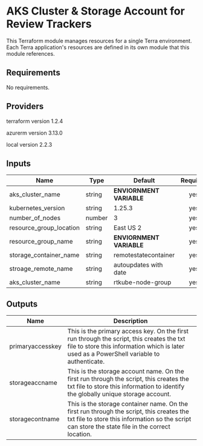 # AKS Cluster & Storage Account for Review Trackers
This Terraform module manages resources for a single Terra environment.
Each Terra application's resources are defined in its own module that this module references.

## Requirements

No requirements.

## Providers

terraform version 1.2.4

azurerm version 3.13.0

local version 2.2.3

## Inputs

| Name | Type | Default | Required |
|------|-------------|------|:--------:|
| aks_cluster_name | string | **ENVIORNMENT VARIABLE** | yes |
| kubernetes_version | string | 1.25.3 | yes | 
| number_of_nodes | number | 3 | yes | 
| resource_group_location | string | East US 2 | yes |
| resource_group_name | string | **ENVIORNMENT VARIABLE** | yes | 
| storage_container_name | string | remotestatecontainer | yes | 
| stroage_remote_name | string | autoupdates with date  | yes | 
| aks_cluster_name | string | rtkube-node-group  | yes | 

## Outputs 

| Name | Description |
|------|-------------|
| primaryaccesskey | This is the primary access key. On the first run through the script, this creates the txt file to store this information which is later used as a PowerShell variable to authenticate. | 
| storageaccname | This is the storage account name. On the first run through the script, this creates the txt file to store this information to identify the globally unique storage account. |
| storagecontname | This is the storage container name. On the first run through the script, this creates the txt file to store this information so the script can store the state file in the correct location. |
